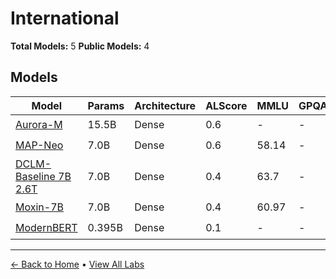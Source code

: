 # International

**Total Models:** 5
**Public Models:** 4

## Models

| Model | Params | Architecture | ALScore | MMLU | GPQA | Released | Status |
|-------|--------|--------------|---------|------|------|----------|--------|
| [Aurora-M](../models/international/aurora-m.md) | 15.5B | Dense | 0.6 | - | - | Mar/2024 | 🟢 |
| [MAP-Neo](../models/international/map-neo.md) | 7.0B | Dense | 0.6 | 58.14 | - | May/2024 | 🟢 |
| [DCLM-Baseline 7B 2.6T](../models/international/dclm-baseline-7b-26t.md) | 7.0B | Dense | 0.4 | 63.7 | - | Jun/2024 | 🟡 |
| [Moxin-7B](../models/international/moxin-7b.md) | 7.0B | Dense | 0.4 | 60.97 | - | Dec/2024 | 🟢 |
| [ModernBERT](../models/international/modernbert.md) | 0.395B | Dense | 0.1 | - | - | Dec/2024 | 🟢 |

---

[← Back to Home](../README.md) • [View All Labs](../labs/)
